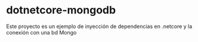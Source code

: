 # dotnetcore-mongodb
Este proyecto es un ejemplo de inyección de dependencias en .netcore y la conexión con una bd Mongo

